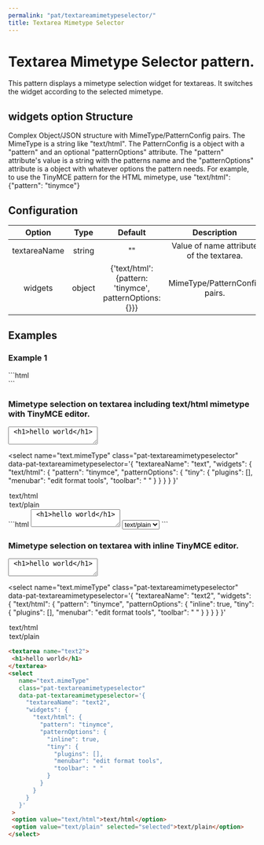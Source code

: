 ```yaml
---
permalink: "pat/textareamimetypeselector/"
title: Textarea Mimetype Selector
---
```


# Textarea Mimetype Selector pattern.

This pattern displays a mimetype selection widget for textareas. It switches the widget according to the selected mimetype.

## widgets option Structure

Complex Object/JSON structure with MimeType/PatternConfig pairs.
The MimeType is a string like "text/html".
The PatternConfig is a object with a "pattern" and an optional "patternOptions" attribute.
The "pattern" attribute's value is a string with the patterns name and the "patternOptions" attribute is a object with whatever options the pattern needs.
For example, to use the TinyMCE pattern for the HTML mimetype, use "text/html": {"pattern": "tinymce"}

## Configuration

| Option | Type | Default | Description |
|:-:|:-:|:-:|:-:|
| textareaName | string | "" | Value of name attribute of the textarea. |
| widgets | object  | {'text/html': {pattern: 'tinymce', patternOptions: {}}} | MimeType/PatternConfig pairs. |

## Examples

### Example 1

<div/>
```html
<div/>
```


### Mimetype selection on textarea including text/html mimetype with TinyMCE editor.

<textarea name="text">
 <h1>hello world</h1>
</textarea>
<select
   name="text.mimeType"
   class="pat-textareamimetypeselector"
   data-pat-textareamimetypeselector='{
     "textareaName": "text",
     "widgets": {
       "text/html": {
         "pattern": "tinymce",
         "patternOptions": {
           "tiny": {
             "plugins": [],
             "menubar": "edit format tools",
             "toolbar": " "
           }
         }
       }
     }
   }'
 >
 <option value="text/html">text/html</option>
 <option value="text/plain" selected="selected">text/plain</option>
</select>
```html
<textarea name="text">
 <h1>hello world</h1>
</textarea>
<select
   name="text.mimeType"
   class="pat-textareamimetypeselector"
   data-pat-textareamimetypeselector='{
     "textareaName": "text",
     "widgets": {
       "text/html": {
         "pattern": "tinymce",
         "patternOptions": {
           "tiny": {
             "plugins": [],
             "menubar": "edit format tools",
             "toolbar": " "
           }
         }
       }
     }
   }'
 >
 <option value="text/html">text/html</option>
 <option value="text/plain" selected="selected">text/plain</option>
</select>
```

### Mimetype selection on textarea with inline TinyMCE editor.

<textarea name="text2">
 <h1>hello world</h1>
</textarea>
<select
   name="text.mimeType"
   class="pat-textareamimetypeselector"
   data-pat-textareamimetypeselector='{
     "textareaName": "text2",
     "widgets": {
       "text/html": {
         "pattern": "tinymce",
         "patternOptions": {
           "inline": true,
           "tiny": {
             "plugins": [],
             "menubar": "edit format tools",
             "toolbar": " "
           }
         }
       }
     }
   }'
 >
 <option value="text/html">text/html</option>
 <option value="text/plain" selected="selected">text/plain</option>
</select>

```html
<textarea name="text2">
 <h1>hello world</h1>
</textarea>
<select
   name="text.mimeType"
   class="pat-textareamimetypeselector"
   data-pat-textareamimetypeselector='{
     "textareaName": "text2",
     "widgets": {
       "text/html": {
         "pattern": "tinymce",
         "patternOptions": {
           "inline": true,
           "tiny": {
             "plugins": [],
             "menubar": "edit format tools",
             "toolbar": " "
           }
         }
       }
     }
   }'
 >
 <option value="text/html">text/html</option>
 <option value="text/plain" selected="selected">text/plain</option>
</select>
```

